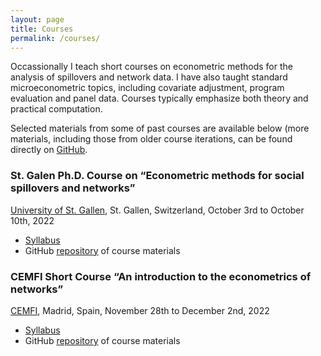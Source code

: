 ```yaml
---
layout: page
title: Courses
permalink: /courses/
---
```

Occassionally I teach short courses on econometric methods for the analysis of spillovers and network data. I have also taught standard microeconometric topics, including covariate adjustment, program evaluation and panel data. Courses typically emphasize both theory and practical computation.

Selected materials from some of past courses are available below (more materials, including those from older course iterations, can be found directly on [GitHub](https://github.com/bryangraham/short_courses).

### St. Galen Ph.D. Course on “Econometric methods for social spillovers and networks”
[University of St. Gallen](https://www.unisg.ch/en/), St. Gallen, Switzerland, October 3rd to October 10th, 2022

* [Syllabus](https://github.com/bryangraham/short_courses/blob/master/St_Gallen/2022/Syllabus_Networks_StGallen_Fall2022.pdf)
* GitHub [repository](https://github.com/bryangraham/short_courses/tree/master/St_Gallen/2022) of course materials    

### CEMFI Short Course “An introduction to the econometrics of networks”
[CEMFI](http://www.cemfi.es/), Madrid, Spain, November 28th to December 2nd, 2022    

* [Syllabus](https://github.com/bryangraham/short_courses/blob/master/CEMFI_Fall2022/Syllabus_Networks_CEMFI_Fall2022.pdf)
* GitHub [repository](https://github.com/bryangraham/short_courses/tree/master/CEMFI_Fall2022) of course materials



